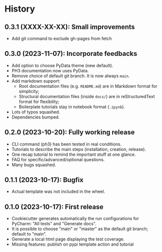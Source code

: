 # History

## 0.3.1 (XXXX-XX-XX): Small improvements

- Add git command to exclude gh-pages from fetch

## 0.3.0 (2023-11-07): Incorporate feedbacks

- Add option to choose PyData theme (new default).
- PH3 documentation now uses PyData.
- Remove choice of default git branch. It is now always `main`.
- Add markdown support:
  - Root documentation files (e.g. `README.md`) are in Markdown format for simplicity;
  - Structural documentation files (inside `docs/`) are in reStructuredText format for flexibility;
  - Boilerplate tutorials stay in notebook format (`.ipynb`).
- Lots of typos squashed.
- Dependencies bumped.

## 0.2.0 (2023-10-20): Fully working release

- CLI command (ph3) has been tested in real conditions.
- Tutorials to describe the main steps (installation, creation, release).
- One recap tutorial to remind the important stuff at one glance.
- FAQ for specific/advanced/optional questions.
- Many bugs squashed.


## 0.1.1 (2023-10-17): Bugfix

- Actual template was not included in the wheel.

## 0.1.0 (2023-10-17): First release

- Cookiecutter generates automatically the run configurations for PyCharm: "All tests" and "Generate docs".
- It is possible to choose "main" or "master" as the default git branch; default to "main".
- Generate a local html page displaying the test coverage.
- Missing features: publish on pypi template action and tutorial